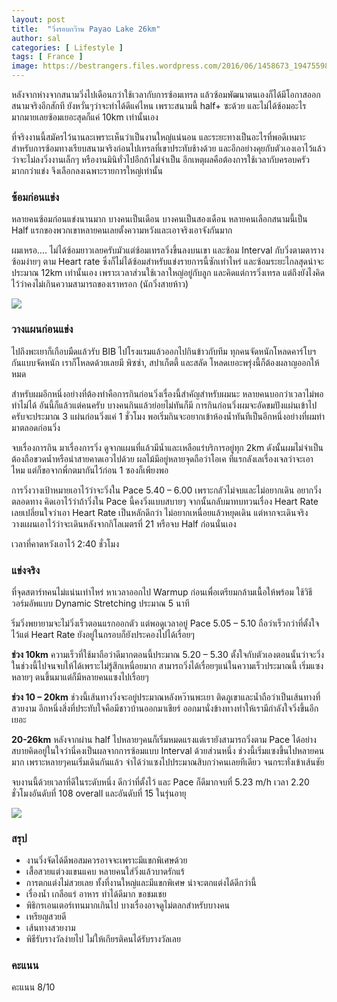 ```yaml
---
layout: post
title:  "วิ่งรอบกว๊าน Payao Lake 26km"
author: sal
categories: [ Lifestyle ]
tags: [ France ]
image: https://bestrangers.files.wordpress.com/2016/06/1458673_194755980869798_1436171146601193090_n1.jpg
---
```


หลังจากห่างจากสนามวิ่งไปเดือนกว่าใช้เวลากับการซ้อมเทรล แล้วซ้อมพัฒนาตนเองก็ได้มีโอกาสออกสนามจริงอีกสักที ยังหวั่นๆว่าจะทำได้ดีแค่ไหน เพราะสนามนี้ half+ ซะด้วย และไม่ได้ซ้อมอะไรมากมายเลยซ้อมเยอะสุดก็แค่ 10km เท่านั้นเอง

ที่จริงงานนี้สมัครไว้นานละเพราะเห็นว่าเป็นงานใหญ่แน่นอน และระยะทางเป็นอะไรที่พอดีเหมาะสำหรับการซ้อมทางเรียบสนามจริงก่อนไปเทรลที่เขาประทับช้างด้วย และอีกอย่างคุยกับตัวเองเอาไว้แล้วว่าจะไม่ลงวิ่งงานเล็กๆ หรืองานมินิทั่วไปอีกถ้าไม่จำเป็น อีกเหตุผลคือต้องการใช้เวลากับครอบครัวมากกว่าแข่ง จึงเลือกลงเฉพาะรายการใหญ่เท่านั้น

### ซ้อมก่อนแข่ง
หลายคนซ้อมก่อนแข่งนานมาก บางคนเป็นเดือน บางคนเป็นสองเดือน หลายคนเลือกสนามนี้เป็น Half แรกของพวกเขาหลายคนเลยตั้งความหวังและเอาจริงเอาจังกันมาก

ผมเหรอ…. ไม่ได้ซ้อมยาวเลยครับมัวแต่ซ้อมเทรลวิ่งขึ้นลงบนเขา และซ้อม Interval กับวิ่งตามตารางซ้อมง่ายๆ ตาม Heart rate ซึ่งก็ไม่ได้ซ้อมสำหรับแข่งรายการนี้ซักเท่าไหร่ และซ้อมระยะไกลสุดน่าจะประมาณ 12km เท่านั้นเอง เพราะเวลาส่วนใช้เวลาใหญ่อยู่กับลูก และคิดแต่การวิ่งเทรล แต่ถึงยังไงคิดไว้ว่าคงไม่เกินความสามารถของเราหรอก (นักวิ่งสายห้าว)

<img src="https://bestrangers.files.wordpress.com/2016/06/13331115_10206209652510820_1726422246796534954_n.jpg">

### วางแผนก่อนแข่ง
ไปถึงพะเยาก็เกือบมืดแล้วรับ BIB ไปโรงแรมแล้วออกไปกินข้าวกับทีม ทุกคนจัดหนักโหลดคาร์โบฯ กันแบบจัดหนัก เราก็โหลดด้วยเลยมี พิซซ่า, สปาเก็ตตี้ และสลัด โหลดเยอะพรุ่งนี้ก็ต้องผลาญออกให้หมด

สำหรับผมอีกหนึ่งอย่างที่ต้องทำคือการกินก่อนวิ่งเรื่องนี้สำคัญสำหรับผมนะ หลายคนบอกว่าเวลาไม่พอทำไม่ได้ อันนี้ก็แล้วแต่คนครับ บางคนกินแล้วย่อยไม่ทันก็มี การกินก่อนวิ่งผมจะอัดขมปังแผ่นเข้าไปครับจะประมาณ 3 แผ่นก่อนวิ่งแค่ 1 ชั่วโมง พอเริ่มกินจะอยากเข้าห้องน้ำทันทีเป็นอีกหนึ่งอย่างที่ผมทำมาตลอดก่อนวิ่ง

จบเรื่องการกิน มาเรื่องการวิ่ง ดูจากแผนที่แล้วมีน้ำและเหลือแร่บริการอยู่ทุก 2km ดังนั้นผมไม่จำเป็นต้องถือขวดน้ำหรือนำสายคาดเอวไปด้วย ผลไม้มีอยู่หลายจุดถือว่าโอเค ทีแรกลังเลเรื่องเจลว่าจะเอาไหม แต่ก็ขอจากพี่กตมากันไว้ก่อน 1 ซองก็เพียงพอ

การวิ่งวางเป้าหมายเอาไว้ว่าจะวิ่งใน Pace 5.40 – 6.00 เพราะกลัวไม่จบและไม่อยากเดิน อยากวิ่งตลอดทาง คิดเอาไว้ว่าถ้าวิ่งใน Pace นี้คงวิ่งแบบสบายๆ จากนั้นกลับมาทบทวนเรื่อง Heart Rate เลยเปลี่ยนใจว่าเอา Heart Rate เป็นหลักดีกว่า ไม่อยากเหนื่อยแล้วหยุดเดิน แต่หากจะเดินจริงวางแผนเอาไว้ว่าจะเดินหลังจากกิโลเมตรที่ 21 หรือจบ Half ก่อนนั่นเอง

เวลาที่คาดหวังเอาไว้ <span class="spoiler">2:40 ชั่วโมง</span>

### แข่งจริง
ที่จุดสตาร์ทคนไม่แน่นเท่าไหร่ หาเวลาออกไป Warmup ก่อนเพื่อเตรียมกล้ามเนื้อให้พร้อม ใช้วิธีวอร์มอัพแบบ Dynamic Stretching ประมาณ 5 นาที

ริ่มวิ่งพยายามจะไม่วิ่งเร็วตอนแรกออกตัว แต่พอดูเวลาอยู่ Pace 5.05 – 5.10 ถือว่าเร็วกว่าที่ตั้งใจไว้แต่ Heart Rate ยังอยู่ในกรอบก็ยังประคองไปได้เรื่อยๆ

**ช่วง 10km** ความเร็วที่ใช้มาถือว่าดีมากตอนนี้ประมาณ 5.20 – 5.30 ตั้งใจกับตัวเองตอนนั้นว่าจะวิ่งในช่วงนี้ไปจนจบให้ได้เพราะไม่รู้สึกเหนื่อยมาก สามารถวิ่งได้เรื่อยๆแน่ในความเร็วประมาณนี้ เริ่มแซงหลายๆ ตนขึ้นมาแต่ก็มีหลายคนแซงไปเรื่อยๆ

**ช่วง 10 – 20km** ช่วงนี้เส้นทางวิ่งจะอยู่ประมาณหลังหว๊านพะเยา ติดภูเขาและน้ำถือว่าเป็นเส้นทางที่สวยงาม อีกหนึ่งสิ่งที่ประทับใจคือมีชาวบ้านออกมาเชียร์ ออกมานั่งข้างทางทำให้เรามีกำลังใจวิ่งขึ้นอีกเยอะ

**20-26km** หลังจากผ่าน half ไปหลายๆคนก็เริ่มหมดแรงแต่เรายังสามารถวิ่งตาม Pace ได้อย่างสบายคิดอยู่ในใจว่านี่คงเป็นผลจากการซ้อมแบบ Interval ด้วยส่วนหนึ่ง ช่วงนี้เริ่มแซงขึ้นไปหลายคนมาก เพราะหลายๆคนเริ่มเดินกันแล้ว จำได้ว่าแซงไปประมาณสิบกว่าคนเลยทีเดียว จนกระทั่งเข้าเส้นชัย

<span class="spoiler">จบงานนี้ด้วยเวลาที่ดีในระดับหนึ่ง ดีกว่าที่ตั้งไว้ และ Pace ก็ดีมากจบที่ 5.23 m/h เวลา 2.20 ชั่วโมงอันดับที่ 108 overall และอันดับที่ 15 ในรุ่นอายุ</span>

<img src="https://bestrangers.files.wordpress.com/2016/06/13319884_10154266274063338_8440941527156563295_n.jpg">

### สรุป
- งานวิ่งจัดได้ดีพอสมควรอาจจะเพราะมีแขกพิเศษด้วย
- เสื้อสวยแต่วงแขนแคบ หลายคนใส่วิ่งแล้วบาดรักแร้
- การตกแต่งไม่สวยเลย ทั้งที่งานใหญ่และมีแขกพิเศษ น่าจะตกแต่งได้ดีกว่านี้
- เรื่องน้ำ เกลือแร่ อาหาร ทำได้ดีมาก ขอชมเชย
- พิธิกรเอนเตอร์เทนมากเกินไป บางเรื่องอาจดูไม่ตลกสำหรับบางคน
- เหรียญสวยดี
- เส้นทางสวยงาม
- พิธีรับรางวัลง่ายไป ไม่ให้เกียรติคนได้รับรางวัลเลย

### คะแนน

<span class="spoiler">คะแนน 8/10</span>